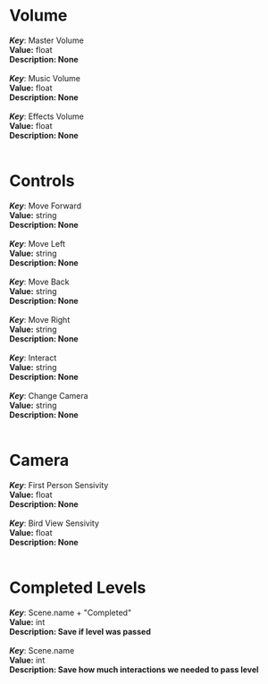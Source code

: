 <h1>Volume</h1>

<i><b>Key</b></i>: Master Volume <br><b>Value:</b> float<br><b>Description: None</b><br><br>
<i><b>Key</b></i>: Music Volume <br><b>Value:</b> float<br><b>Description: None</b><br><br>
<i><b>Key</b></i>: Effects Volume <br><b>Value:</b> float<br><b>Description: None</b><br><br>

<h1>Controls</h1>

<i><b>Key</b></i>: Move Forward <br><b>Value:</b> string<br><b>Description: None</b><br><br>
<i><b>Key</b></i>: Move Left <br><b>Value:</b> string<br><b>Description: None</b><br><br>
<i><b>Key</b></i>: Move Back <br><b>Value:</b> string<br><b>Description: None</b><br><br>
<i><b>Key</b></i>: Move Right <br><b>Value:</b> string<br><b>Description: None</b><br><br>
<i><b>Key</b></i>: Interact <br><b>Value:</b> string<br><b>Description: None</b><br><br>
<i><b>Key</b></i>: Change Camera <br><b>Value:</b> string<br><b>Description: None</b><br><br>

<h1>Camera</h1>
<i><b>Key</b></i>: First Person Sensivity <br><b>Value:</b> float<br><b>Description: None</b><br><br>
<i><b>Key</b></i>: Bird View Sensivity <br><b>Value:</b> float<br><b>Description: None</b><br><br>

<h1>Completed Levels</h1>
<i><b>Key</b></i>: Scene.name + "Completed" <br><b>Value:</b> int<br><b>Description: Save if level was passed</b><br><br>
<i><b>Key</b></i>: Scene.name <br><b>Value:</b> int<br><b>Description: Save how much interactions we needed to pass level</b><br><br>
